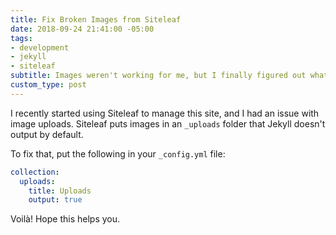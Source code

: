 ```yaml
---
title: Fix Broken Images from Siteleaf
date: 2018-09-24 21:41:00 -05:00
tags:
- development
- jekyll
- siteleaf
subtitle: Images weren't working for me, but I finally figured out what was wrong
custom_type: post
---
```


I recently started using Siteleaf to manage this site, and I had an issue with image uploads. Siteleaf puts images in an `_uploads` folder that Jekyll doesn't output by default.

To fix that, put the following in your `_config.yml` file:

```yaml
collection:
  uploads:
    title: Uploads
    output: true
```

Voilà! Hope this helps you.
